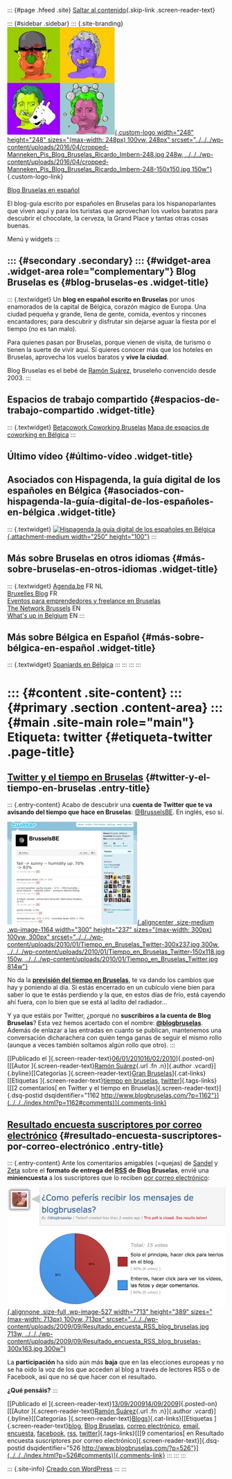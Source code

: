 ::: {#page .hfeed .site}
[Saltar al contenido](index.html#content){.skip-link
.screen-reader-text}

::: {#sidebar .sidebar}
::: {.site-branding}
[![](../../../wp-content/uploads/2016/04/cropped-Manneken_Pis_Blog_Bruselas_Ricardo_Imbern-248.jpg){.custom-logo
width="248" height="248" sizes="(max-width: 248px) 100vw, 248px"
srcset="../../../wp-content/uploads/2016/04/cropped-Manneken_Pis_Blog_Bruselas_Ricardo_Imbern-248.jpg 248w, ../../../wp-content/uploads/2016/04/cropped-Manneken_Pis_Blog_Bruselas_Ricardo_Imbern-248-150x150.jpg 150w"}](../../../index.html){.custom-logo-link}

[Blog Bruselas en español](../../../index.html)

El blog-guía escrito por españoles en Bruselas para los hispanoparlantes
que viven aquí y para los turistas que aprovechan los vuelos baratos
para descubrir el chocolate, la cerveza, la Grand Place y tantas otras
cosas buenas.

Menú y widgets
:::

::: {#secondary .secondary}
::: {#widget-area .widget-area role="complementary"}
Blog Bruselas es {#blog-bruselas-es .widget-title}
----------------

::: {.textwidget}
Un **blog en español escrito en Bruselas** por unos enamorados de la
capital de Bélgica, corazón mágico de Europa. Una ciudad pequeña y
grande, llena de gente, comida, eventos y rincones encantadores; para
descubrir y disfrutar sin dejarse aguar la fiesta por el tiempo (no es
tan malo).

Para quienes pasan por Bruselas, porque vienen de visita, de turismo o
tienen la suerte de vivir aquí. Sí quieres conocer más que los hoteles
en Bruselas, aprovecha los vuelos baratos y **vive la ciudad**.

Blog Bruselas es el bebé de [Ramón Suárez](http://www.ramonsuarez.com),
bruseleño convencido desde 2003.
:::

Espacios de trabajo compartido {#espacios-de-trabajo-compartido .widget-title}
------------------------------

::: {.textwidget}
[Betacowork Coworking Bruselas](http://www.betacowork.com) [Mapa de
espacios de coworking en Bélgica](http://coworkingbelgium.com)
:::

Último vídeo {#último-vídeo .widget-title}
------------

Asociados con Hispagenda, la guía digital de los españoles en Bélgica {#asociados-con-hispagenda-la-guía-digital-de-los-españoles-en-bélgica .widget-title}
---------------------------------------------------------------------

::: {.textwidget}
[![Hispagenda,la guía digital de los españoles en
Bélgica](../../../wp-content/uploads/2010/04/Hispagenda-250px.gif "Hispagenda, la guía digital de los españoles en Bélgica"){.attachment-medium
width="250" height="100"}](http://www.hispagenda.com)
:::

Más sobre Bruselas en otros idiomas {#más-sobre-bruselas-en-otros-idiomas .widget-title}
-----------------------------------

::: {.textwidget}
[Agenda.be](http://www.agenda.be) FR NL\
[Bruxelles Blog](http://www.bxlblog.be/) FR\
[Eventos para emprendedores y freelance en
Bruselas](http://www.betacowork.com/events/)\
[The Network
Brussels](http://groups.yahoo.com/group/TheNetworkBrussels/) EN\
[What\'s up in Belgium](http://www.whatsupin.be/) EN
:::

Más sobre Bélgica en Español {#más-sobre-bélgica-en-español .widget-title}
----------------------------

::: {.textwidget}
[Spaniards en Bélgica](http://www.spaniards.es/paises/belgica)
:::
:::
:::
:::

::: {#content .site-content}
::: {#primary .section .content-area}
::: {#main .site-main role="main"}
Etiqueta: twitter {#etiqueta-twitter .page-title}
=================

[Twitter y el tiempo en Bruselas](../../../index.html?p=1162) {#twitter-y-el-tiempo-en-bruselas .entry-title}
-------------------------------------------------------------

::: {.entry-content}
Acabo de descubrir una **cuenta de Twitter que te va avisando del tiempo
que hace en Bruselas**:
[\@BrusselsBE](http://twitter.com/BrusselsBE "El tiempo de Bruselas en Twitter.").
En inglés, eso sí.

[![](../../../wp-content/uploads/2010/01/Tiempo_en_Bruselas_Twitter-300x237.jpg "El tiempo en Bruselas en directo gracias a Twitter"){.aligncenter
.size-medium .wp-image-1164 width="300" height="237"
sizes="(max-width: 300px) 100vw, 300px"
srcset="../../../wp-content/uploads/2010/01/Tiempo_en_Bruselas_Twitter-300x237.jpg 300w, ../../../wp-content/uploads/2010/01/Tiempo_en_Bruselas_Twitter-150x118.jpg 150w, ../../../wp-content/uploads/2010/01/Tiempo_en_Bruselas_Twitter.jpg 814w"}](http://twitter.com/brusselsbe)

No da la **[previsión del tiempo en
Bruselas](http://www.blogbruselas.com/2010/01/el-tiempo-en-bruselas-temperatura-y-lluvia.html "El tiempo en Bruselas: temperatura y lluvia durante el año")**,
te va dando los cambios que hay y poniendo al día. Si estás encerrado en
un cubículo viene bien para saber lo que te estás perdiendo y la que, en
estos días de frío, está cayendo ahí fuera, con lo bien que se está al
ladito del radiador...

Y ya que estáis por Twitter, ¿porqué no **suscribiros a la cuenta de
Blog Bruselas**? Esta vez hemos acertado con el nombre:
**[\@blogbruselas](http://twitter.com/blogbruselas "Blog Bruselas en Twiitter")**.
Además de enlazar a las entradas en cuanto se publican, mantenemos una
conversación dicharachera con quién tenga ganas de seguir el mismo rollo
(aunque a veces también soltamos algún rollo que otro).
:::

[[Publicado el
]{.screen-reader-text}[06/01/201016/02/2010](../../../index.html?p=1162)]{.posted-on}[[[Autor
]{.screen-reader-text}[Ramón
Suárez](../../2010/04/30/index.html?author=2){.url .fn .n}]{.author
.vcard}]{.byline}[[Categorías ]{.screen-reader-text}[Gran
Bruselas](../../category/gran-bruselas/index.html)]{.cat-links}[[Etiquetas
]{.screen-reader-text}[tiempo en
bruselas](../tiempo-en-bruselas/index.html),
[twitter](index.html)]{.tags-links}[[[2 comentarios[ en Twitter y el
tiempo en Bruselas]{.screen-reader-text}]{.dsq-postid
dsqidentifier="1162 http://www.blogbruselas.com/?p=1162"}](../../../index.html?p=1162#comments)]{.comments-link}

[Resultado encuesta suscriptores por correo electrónico](../../../index.html?p=526) {#resultado-encuesta-suscriptores-por-correo-electrónico .entry-title}
-----------------------------------------------------------------------------------

::: {.entry-content}
Ante los comentarios amigables (=quejas) de
[Sandel](http://twitter.com/sandel "Twitter de un colombiano geek en Bruselas")
y
[Zeta](http://twitter.com/zugaldia "Antonio Zugaldía, oráculo tecnológico de Blog Bruselas")
sobre el **formato de entrega del
[RSS](http://es.wikipedia.org/wiki/Rss "¿Qué es el RSS?") de Blog
Bruselas**, envié una **miniencuesta** a los suscriptores que lo reciben
[por correo
electrónico](http://feedburner.google.com/fb/a/mailverify?uri=ComerHablarAmar&loc=es_ES "Recibe las novedades en tu correo electrónico"):

[![Resultado\_encuesta\_RSS\_blog\_bruselas](../../../wp-content/uploads/2009/09/Resultado_encuesta_RSS_blog_bruselas.jpg "Resultado_encuesta_RSS_blog_bruselas"){.alignnone
.size-full .wp-image-527 width="713" height="389"
sizes="(max-width: 713px) 100vw, 713px"
srcset="../../../wp-content/uploads/2009/09/Resultado_encuesta_RSS_blog_bruselas.jpg 713w, ../../../wp-content/uploads/2009/09/Resultado_encuesta_RSS_blog_bruselas-300x163.jpg 300w"}](http://twtpoll.com/jj29to "Por si no os fiáis")

La **participación** ha sido aún más **baja** que en las elecciones
europeas y no se ha oído la voz de los que acceden al blog a través de
lectores RSS o de Facebook, así que no sé que hacer con el resultado.

**¿Qué pensáis?**
:::

[[Publicado el
]{.screen-reader-text}[13/09/200914/09/2009](../../../index.html?p=526)]{.posted-on}[[[Autor
]{.screen-reader-text}[Ramón
Suárez](../../2010/04/30/index.html?author=2){.url .fn .n}]{.author
.vcard}]{.byline}[[Categorías
]{.screen-reader-text}[Blogs](../../category/blogs/index.html)]{.cat-links}[[Etiquetas
]{.screen-reader-text}[blog](../blog/index.html), [Blog
Bruselas](../blog-bruselas/index.html), [correo
electrónico](../correo-electronico/index.html),
[email](../email/index.html), [encuesta](../encuesta/index.html),
[facebook](../facebook/index.html), [rss](../rss/index.html),
[twitter](index.html)]{.tags-links}[[[9 comentarios[ en Resultado
encuesta suscriptores por correo
electrónico]{.screen-reader-text}]{.dsq-postid
dsqidentifier="526 http://www.blogbruselas.com/?p=526"}](../../../index.html?p=526#comments)]{.comments-link}
:::
:::
:::

::: {.site-info}
[Creado con WordPress](https://es.wordpress.org/)
:::
:::
